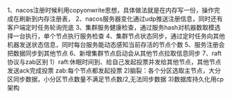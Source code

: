1、nacos注册时候利用copyonwrite思想，具体做法就是在内存写一份，操作完成在刷新到内存注册表，
2、nacos服务器变化通过udp推送注册信息，同时还有客户端定时任务轮询兜底
3、集群服务健康检查，通过服务hash对机器数取模选择一台执行，单个节点执行服务检查
4、集群节点状态同步，通过定时任务向其他机器发送状态信息，同时每台服务能动态感知当前存活的节点个数
5、服务注册会把数据同步到其他节点
6、新增集群节点启动会从其他节点拉取信息同步
7、raft协议与zab区别
  1）raft:休眠时间到、给自己发起投票并发给其他节点，其他节点发送ack完成投票
     zab:每个节点都发起投票
  2)脑裂：各个分区选取主节点，大分区同步数据，小分区节点数量不满足节点数/2,无法同步数据
  3)数据库持久化用cp架构